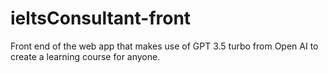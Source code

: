 # ieltsConsultant-front
Front end of the web app that makes use of GPT 3.5 turbo from Open AI to create a learning course for anyone.
